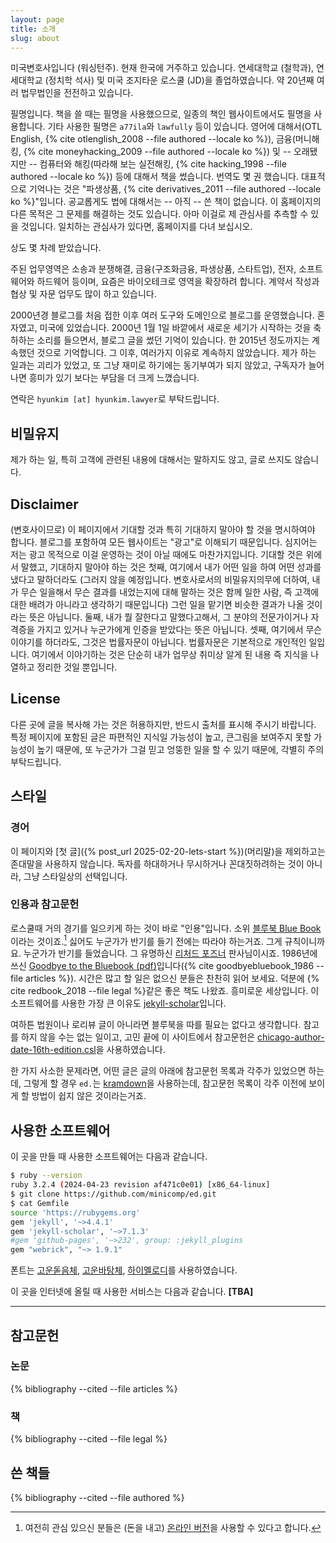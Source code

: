 ```yaml
---
layout: page
title: 소개
slug: about
---
```


미국변호사입니다 (워싱턴주). 현재 한국에 거주하고 있습니다. 연세대학교 (철학과), 연세대학교 (정치학 석사) 및 미국 조지타운 로스쿨 (JD)을 졸업하였습니다. 약 20년째 여러 법무법인을 전전하고 있습니다.

필명입니다. 책을 쓸 때는 필명을 사용했으므로, 일종의 책인 웹사이트에서도 필명을 사용합니다. 기타 사용한 필명은 `a77ila`와 `lawfully` 등이 있습니다. 영어에 대해서(OTL English, {% cite otlenglish_2008 --file authored --locale ko %}), 금융(머니해킹, {% cite moneyhacking_2009 --file authored --locale ko %}) 및 -- 오래됐지만 -- 컴퓨터와 해킹(따라해 보는 실전해킹, {% cite hacking_1998 --file authored --locale ko %}) 등에 대해서 책을 썼습니다. 번역도 몇 권 했습니다. 대표적으로 기억나는 것은 "파생상품, {% cite derivatives_2011 --file authored --locale ko %}"입니다. 공교롭게도 법에 대해서는 -- 아직 -- 쓴 책이 없습니다. 이 홈페이지의 다른 목적은 그 문제를 해결하는 것도 있습니다. 아마 이걸로 제 관심사를 추측할 수 있을 것입니다. 일치하는 관심사가 있다면, 홈페이지를 다녀 보십시오.

상도 몇 차례 받았습니다.

주된 업무영역은 소송과 분쟁해결, 금융(구조화금융, 파생상품, 스타트업), 전자, 소프트웨어와 하드웨어 등이며, 요즘은 바이오테크로 영역을 확장하려 합니다. 계약서 작성과 협상 및 자문 업무도 많이 하고 있습니다.

2000년경 블로그를 처음 접한 이후 여러 도구와 도메인으로 블로그를 운영했습니다. 혼자였고, 미국에 있었습니다. 2000년 1월 1일 바깥에서 새로운 세기가 시작하는 것을 축하하는 소리를 들으면서, 블로그 글을 썼던 기억이 있습니다. 한 2015년 정도까지는 계속했던 것으로 기억합니다. 그 이후, 여러가지 이유로 계속하지 않았습니다. 제가 하는 일과는 괴리가 있었고, 또 그냥 재미로 하기에는 동기부여가 되지 않았고, 구독자가 늘어나면 흥미가 있기 보다는 부담을 더 크게 느꼈습니다.

연락은 `hyunkim [at] hyunkim.lawyer`로 부탁드립니다.

## 비밀유지

제가 하는 일, 특히 고객에 관련된 내용에 대해서는 말하지도 않고, 글로 쓰지도 않습니다. 

## Disclaimer

(변호사이므로) 이 페이지에서 기대할 것과 특히 기대하지 말아야 할 것을 명시하여야 합니다.  블로그를 포함하여 모든 웹사이트는 "광고"로 이해되기 때문입니다.  심지어는 저는 광고 목적으로 이걸 운영하는 것이 아닐 때에도 마찬가지입니다.  기대할 것은 위에서 말했고, 기대하지 말아야 하는 것은 첫째, 여기에서 내가 어떤 일을 하여 어떤 성과를 냈다고 말하더라도 (그러지 않을 예정입니다.  변호사로서의 비밀유지의무에 더하여, 내가 무슨 일을해서 무슨 결과를 내었는지에 대해 말하는 것은 함께 일한 사람, 즉 고객에 대한 배려가 아니라고 생각하기 때문입니다) 그런 일을 맡기면 비슷한 결과가 나올 것이라는 뜻은 아닙니다.  둘째, 내가 뭘 잘한다고 말했다고해서, 그 분야의 전문가이거나 자격증을 가지고 있거나 누군가에게 인증을 받았다는 뜻은 아닙니다.  셋째, 여기에서 무슨 이야기를 하더라도, 그것은 법률자문이 아닙니다.  법률자문은 기본적으로 개인적인 일입니다. 여기에서 이야기하는 것은 단순히 내가 업무상 취미상 알게 된 내용 즉 지식을 나열하고 정리한 것일 뿐입니다.

## License

다른 곳에 글을 복사해 가는 것은 허용하지만, 반드시 출처를 표시해 주시기 바랍니다.  특정 페이지에 포함된 글은 파편적인 지식일 가능성이 높고, 큰그림을 보여주지 못할 가능성이 높기 때문에, 또 누군가가 그걸 믿고 엉뚱한 일을 할 수 있기 때문에, 각별히 주의 부탁드립니다.

## 스타일

### 경어

이 페이지와 [첫 글]({% post_url 2025-02-20-lets-start %})(머리말)을 제외하고는 존대말을 사용하지 않습니다. 독자를 하대하거나 무시하거나 꼰대짓하려하는 것이 아니라, 그냥 스타일상의 선택입니다. 

### 인용과 참고문헌

로스쿨때 거의 경기를 일으키게 하는 것이 바로 "인용"입니다. 소위 [블루북 Blue Book](https://guides.ll.georgetown.edu/bluebook)이라는 것이죠.[^bluebookonline] 싫어도 누군가가 반기를 들기 전에는 따라야 하는거죠. 그게 규칙이니까요. 누군가가 반기를 들었습니다. 그 유명하신 [리처드 포즈너](https://en.wikipedia.org/wiki/Richard_Posner) 판사님이시죠. 1986년에 쓰신 [Goodbye to the Bluebook (pdf)](https://lawreview.uchicago.edu/sites/lawreview.uchicago.edu/files/Goodbye%20to%20the%20Bluebook.pdf)입니다({% cite goodbyebluebook_1986 --file articles %}). 시간은 많고 할 일은 없으신 분들은 찬찬히 읽어 보세요. 덕분에 {% cite redbook_2018 --file legal %}같은 좋은 책도 나왔죠. 흥미로운 세상입니다. 이 소프트웨어를 사용한 가장 큰 이유도 [jekyll-scholar](https://github.com/inukshuk/jekyll-scholar)입니다.

여하튼 법원이나 로리뷰 글이 아니라면 블루북을 따를 필요는 없다고 생각합니다. 참고를 하지 않을 수는 없는 일이고, 고민 끝에 이 사이트에서 참고문헌은 [chicago-author-date-16th-edition.csl](https://github.com/citation-style-language/styles/blob/master/chicago-author-date-16th-edition.csl)을 사용하였습니다.

한 가지 사소한 문제라면, 어떤 글은 글의 아래에 참고문헌 목록과 각주가 있었으면 하는데, 그렇게 할 경우 `ed.`는 [kramdown](https://kramdown.gettalong.org/index.html)을 사용하는데, 참고문헌 목록이 각주 이전에 보이게 할 방법이 쉽지 않은 것이라는거죠.

[^bluebookonline]: 여전히 관심 있으신 분들은 (돈을 내고) [온라인 버전](https://www.legalbluebook.com/)을 사용할 수 있다고 합니다.
 
## 사용한 소프트웨어

이 곳을 만들 때 사용한 소프트웨어는 다음과 같습니다.

~~~bash
$ ruby --version
ruby 3.2.4 (2024-04-23 revision af471c0e01) [x86_64-linux]
$ git clone https://github.com/minicomp/ed.git
$ cat Gemfile
source 'https://rubygems.org'
gem 'jekyll', '~>4.4.1'
gem 'jekyll-scholar', '~>7.1.3'
#gem 'github-pages', '~>232', group: :jekyll_plugins
gem "webrick", "~> 1.9.1"
~~~

폰트는 [고운돋음체](https://fonts.google.com/share?selection.family=Gowun%20Dodum), [고운바탕체](https://fonts.google.com/share?selection.family=Gowun%20Batang), [하이멜로디](https://fonts.google.com/share?selection.family=Hi%20Melody)를 사용하였습니다.

이 곳을 인터넷에 올릴 때 사용한 서비스는 다음과 같습니다.
**[TBA]**

---

## 참고문헌

### 논문 

{% bibliography --cited --file articles %}

### 책 

{% bibliography --cited --file legal %}

## 쓴 책들

{% bibliography --cited --file authored %}
